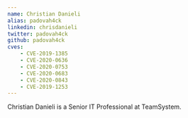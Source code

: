 ```yaml
---
name: Christian Danieli
alias: padovah4ck
linkedin: chrisdanieli
twitter: padovah4ck
github: padovah4ck
cves:
    - CVE-2019-1385
    - CVE-2020-0636
    - CVE-2020-0753
    - CVE-2020-0683
    - CVE-2020-0843
    - CVE-2019-1253
---
```

Christian Danieli is a Senior IT Professional at TeamSystem.
